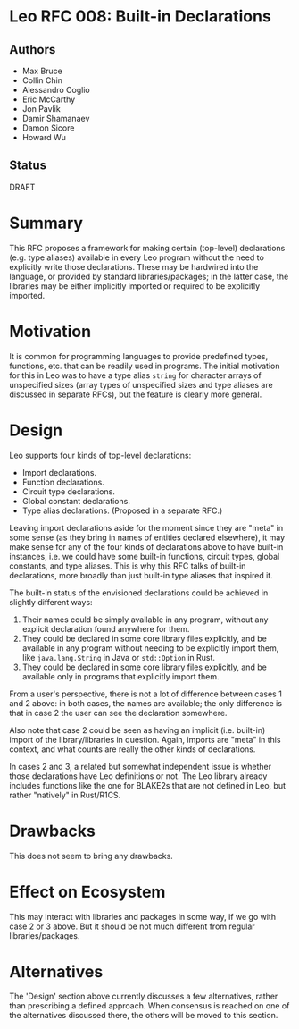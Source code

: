 # Leo RFC 008: Built-in Declarations

## Authors

- Max Bruce
- Collin Chin
- Alessandro Coglio
- Eric McCarthy
- Jon Pavlik
- Damir Shamanaev
- Damon Sicore
- Howard Wu

## Status

DRAFT

# Summary

This RFC proposes a framework for making certain (top-level) declarations (e.g. type aliases)
available in every Leo program without the need to explicitly write those declarations.
These may be hardwired into the language, or provided by standard libraries/packages;
in the latter case, the libraries may be either implicitly imported or required to be explicitly imported.

# Motivation

It is common for programming languages to provide predefined types, functions, etc.
that can be readily used in programs.
The initial motivation for this in Leo was to have a type alias `string` for character arrays of unspecified sizes
(array types of unspecified sizes and type aliases are discussed in separate RFCs),
but the feature is clearly more general.

# Design

Leo supports four kinds of top-level declarations:
- Import declarations.
- Function declarations.
- Circuit type declarations.
- Global constant declarations.
- Type alias declarations. (Proposed in a separate RFC.)

Leaving import declarations aside for the moment since they are "meta" in some sense
(as they bring in names of entities declared elsewhere),
it may make sense for any of the four kinds of declarations above to have built-in instances,
i.e. we could have some built-in functions, circuit types, global constants, and type aliases.
This is why this RFC talks of built-in declarations, more broadly than just built-in type aliases that inspired it.

The built-in status of the envisioned declarations could be achieved in slightly different ways:
1. Their names could be simply available in any program,
   without any explicit declaration found anywhere for them.
2. They could be declared in some core library files explicitly,
   and be available in any program without needing to be explicitly import them,
   like `java.lang.String` in Java or `std::Option` in Rust.
3. They could be declared in some core library files explicitly,
   and be available only in programs that explicitly import them.

From a user's perspective, there is not a lot of difference between cases 1 and 2 above:
in both cases, the names are available; the only difference is that in case 2 the user can see the declaration somewhere.

Also note that case 2 could be seen as having an implicit (i.e. built-in) import of the library/libraries in question.
Again, imports are "meta" in this context, and what counts are really the other kinds of declarations.

In cases 2 and 3, a related but somewhat independent issue is whether those declarations have Leo definitions or not.
The Leo library already includes functions like the one for BLAKE2s that are not defined in Leo,
but rather "natively" in Rust/R1CS.

# Drawbacks

This does not seem to bring any drawbacks.

# Effect on Ecosystem

This may interact with libraries and packages in some way,
if we go with case 2 or 3 above.
But it should be not much different from regular libraries/packages.

# Alternatives

The 'Design' section above currently discusses a few alternatives,
rather than prescribing a defined approach.
When consensus is reached on one of the alternatives discussed there,
the others will be moved to this section.
